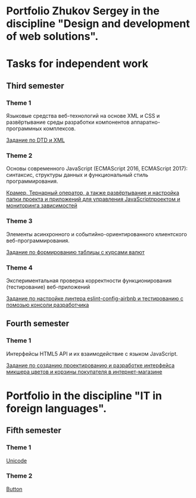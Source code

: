 # Portfolio Zhukov Sergey in the discipline "Design and development of web solutions".

# Tasks for independent work


## Third semester

### Theme 1

Языковые средства веб-технологий на основе XML и CSS и развёртывание среды разработки компонентов аппаратно-программных комплексов.

[Задание по DTD и XML](https://github.com/MaybeCocoa/ZhukovSergeyWeb/tree/master/FirstTask)

### Theme 2

Основы современного JavaScript (ECMAScript 2016, ECMAScript 2017): синтаксис, структуры данных и функциональный стиль программирования.

[Крамер, Тернарный оператор, а также развёртывание и настройка папки проекта и приложений для управления JavaScriptпроектом и мониторинга зависимостей](https://github.com/MaybeCocoa/ZhukovSergeyWeb/tree/master/SecondTask)

### Theme 3

Элементы асинхронного и событийно-ориентированного клиентского веб-программирования.

[Задание по формированию таблицы с курсами валют](https://github.com/MaybeCocoa/ZhukovSergeyWeb/tree/master/ThirdTask)

### Theme 4

Экспериментальная проверка корректности функционирования (тестирование) веб-приложений

[Задание по настройке линтера eslint-config-airbnb и тестированию с помозью консоли разработчика](https://github.com/MaybeCocoa/ZhukovSergeyWeb/tree/master/FourthTask)


## Fourth semester

### Theme 1 

Интерфейсы HTML5 API и их взаимодействие с языком JavaScript.

[Задание по созданию проектированию и разработке интерфейса микшера цветов и корзины покупателя в интернет-магазине](https://github.com/MaybeCocoa/ZhukovSergeyWeb/tree/master/FifthTask)


# Portfolio in the discipline "IT in foreign languages".

## Fifth semester

### Theme 1

[Unicode](https://github.com/MaybeCocoa/ITinFL/blob/main/tibet.html)


### Theme 2

[Button](https://github.com/MaybeCocoa/ITinFL/blob/main/button.html)
